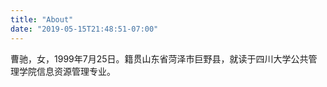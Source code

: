```yaml
---
title: "About"
date: "2019-05-15T21:48:51-07:00"
---
```


  曹驰，女，1999年7月25日。籍贯山东省菏泽市巨野县，就读于四川大学公共管理学院信息资源管理专业。

